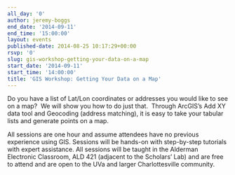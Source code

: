 ```yaml
---
all_day: '0'
author: jeremy-boggs
end_date: '2014-09-11'
end_time: '15:00:00'
layout: events
published-date: 2014-08-25 10:17:29+00:00
rsvp: '0'
slug: gis-workshop-getting-your-data-on-a-map
start_date: '2014-09-11'
start_time: '14:00:00'
title: 'GIS Workshop: Getting Your Data on a Map'
---
```


Do you have a list of Lat/Lon coordinates or addresses you would like to see on a map?  We will show you how to do just that.  Through ArcGIS’s Add XY data tool and Geocoding (address matching), it is easy to take your tabular lists and generate points on a map.

All sessions are one hour and assume attendees have no previous experience using GIS. Sessions will be hands-on with step-by-step tutorials with expert assistance. All sessions will be taught in the Alderman Electronic Classroom, ALD 421 (adjacent to the Scholars’ Lab) and are free to attend and are open to the UVa and larger Charlottesville community.
